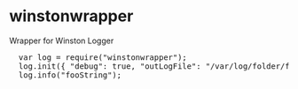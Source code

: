 winstonwrapper
==============

Wrapper for Winston Logger
  
  <pre>
  var log = require("winstonwrapper");
  log.init({ "debug": true, "outLogFile": "/var/log/folder/filename.log"});
  log.info("fooString");
  </pre>
